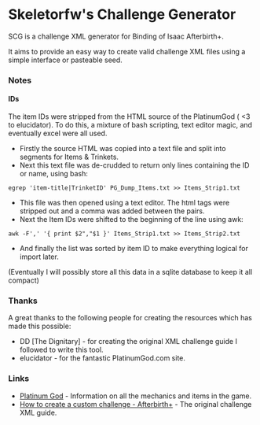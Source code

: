# Skeletorfw's Challenge Generator
SCG is a challenge XML generator for Binding of Isaac Afterbirth+.

It aims to provide an easy way to create valid challenge XML files using a simple interface or pasteable seed.

### Notes
#### IDs
The item IDs were stripped from the HTML source of the PlatinumGod ( <3 to elucidator). To do this, a mixture of bash scripting, text editor magic, and eventually excel were all used.

* Firstly the source HTML was copied into a text file and split into segments for Items & Trinkets.
* Next this text file was de-crudded to return only lines containing the ID or name, using bash:
```shell
egrep 'item-title|TrinketID' PG_Dump_Items.txt >> Items_Strip1.txt
```

* This file was then opened using a text editor. The html tags were stripped out and a comma was added between the pairs.
* Next the Item IDs were shifted to the beginning of the line using awk:
```shell
awk -F',' '{ print $2","$1 }' Items_Strip1.txt >> Items_Strip2.txt
```
* And finally the list was sorted by item ID to make everything logical for import later.

(Eventually I will possibly store all this data in a sqlite database to keep it all compact)

### Thanks
A great thanks to the following people for creating the resources which has made this possible:
* DD [The Dignitary] - for creating the original XML challenge guide I followed to write this tool.
* elucidator - for the fantastic PlatinumGod.com site.

### Links

* [Platinum God](http://platinumgod.co.uk/) - Information on all the mechanics and items in the game.
* [How to create a custom challenge - Afterbirth+](http://steamcommunity.com/sharedfiles/filedetails/?id=835061601) - The original challenge XML guide.